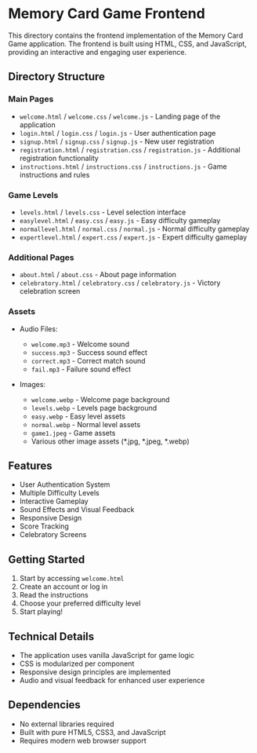 # Memory Card Game Frontend

This directory contains the frontend implementation of the Memory Card Game application. The frontend is built using HTML, CSS, and JavaScript, providing an interactive and engaging user experience.

## Directory Structure

### Main Pages
- `welcome.html` / `welcome.css` / `welcome.js` - Landing page of the application
- `login.html` / `login.css` / `login.js` - User authentication page
- `signup.html` / `signup.css` / `signup.js` - New user registration
- `registration.html` / `registration.css` / `registration.js` - Additional registration functionality
- `instructions.html` / `instructions.css` / `instructions.js` - Game instructions and rules

### Game Levels
- `levels.html` / `levels.css` - Level selection interface
- `easylevel.html` / `easy.css` / `easy.js` - Easy difficulty gameplay
- `normallevel.html` / `normal.css` / `normal.js` - Normal difficulty gameplay
- `expertlevel.html` / `expert.css` / `expert.js` - Expert difficulty gameplay

### Additional Pages
- `about.html` / `about.css` - About page information
- `celebratory.html` / `celebratory.css` / `celebratory.js` - Victory celebration screen

### Assets
- Audio Files:
  - `welcome.mp3` - Welcome sound
  - `success.mp3` - Success sound effect
  - `correct.mp3` - Correct match sound
  - `fail.mp3` - Failure sound effect

- Images:
  - `welcome.webp` - Welcome page background
  - `levels.webp` - Levels page background
  - `easy.webp` - Easy level assets
  - `normal.webp` - Normal level assets
  - `game1.jpeg` - Game assets
  - Various other image assets (*.jpg, *.jpeg, *.webp)

## Features
- User Authentication System
- Multiple Difficulty Levels
- Interactive Gameplay
- Sound Effects and Visual Feedback
- Responsive Design
- Score Tracking
- Celebratory Screens

## Getting Started
1. Start by accessing `welcome.html`
2. Create an account or log in
3. Read the instructions
4. Choose your preferred difficulty level
5. Start playing!

## Technical Details
- The application uses vanilla JavaScript for game logic
- CSS is modularized per component
- Responsive design principles are implemented
- Audio and visual feedback for enhanced user experience

## Dependencies
- No external libraries required
- Built with pure HTML5, CSS3, and JavaScript
- Requires modern web browser support
